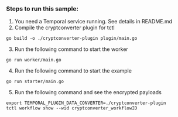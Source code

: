 ### Steps to run this sample:
1) You need a Temporal service running. See details in README.md
2) Compile the cryptconverter plugin for tctl
```
go build -o ./cryptconverter-plugin plugin/main.go
```
3) Run the following command to start the worker
```
go run worker/main.go
```
4) Run the following command to start the example
```
go run starter/main.go
```
5) Run the following command and see the encrypted payloads
```
export TEMPORAL_PLUGIN_DATA_CONVERTER=./cryptconverter-plugin
tctl workflow show --wid cryptconverter_workflowID
```

